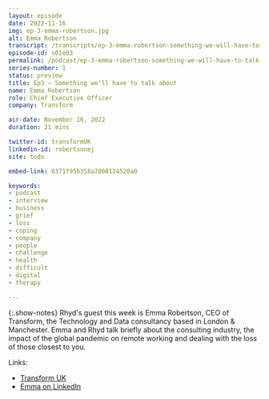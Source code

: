 ```yaml
---
layout: episode
date: 2022-11-16
img: ep-3-emma-robertson.jpg
alt: Emma Robertson
transcript: /transcripts/ep-3-emma-robertson-something-we-will-have-to-talk-about.html
episode-id: s01e03
permalink: /podcast/ep-3-emma-robertson-something-we-will-have-to-talk-about.html
series-number: 1
status: preview
title: Ep3 — Something we'll have to talk about
name: Emma Robertson
role: Chief Executive Officer
company: Transform

air-date: November 16, 2022
duration: 21 mins

twitter-id: transformUK
linkedin-id: robertsonej
site: todo

embed-link: 6371f95b358a7000124520a0

keywords:
- podcast
- interview
- business
- grief
- loss
- coping
- company
- people
- challenge
- health
- difficult
- digital
- therapy

---
```


{:.show-notes}
Rhyd's guest this week is Emma Robertson, CEO of Transform, the Technology and Data consultancy based in London & Manchester. Emma and Rhyd talk briefly about the consulting industry, the impact of the global pandemic on remote working and dealing with the loss of those closest to you.

Links:

* [Transform UK](https://www.transformuk.com)
* [Emma on LinkedIn](https://www.linkedin.com/in/robertsonej/)